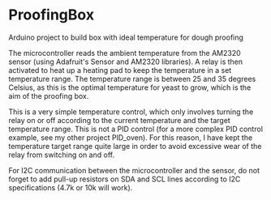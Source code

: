 # ProofingBox
Arduino project to build box with ideal temperature for dough proofing

The microcontroller reads the ambient temperature from the AM2320 sensor (using Adafruit's Sensor and AM2320 libraries).
A relay is then activated to heat up a heating pad to keep the temperature in a set temperature range. The temperature range is between 25 and 35 degrees Celsius, as this is the optimal temperature for yeast to grow, which is the aim of the proofing box.

This is a very simple temperature control, which only involves turning the relay on or off according to the current temperature and the target temperature range. This is not a PID control (for a more complex PID control example, see my other project PID_oven). For this reason, I have kept the temperature target range quite large in order to avoid excessive wear of the relay from switching on and off.

For I2C communication between the microcontroller and the sensor, do not forget to add pull-up resistors on SDA and SCL lines according to I2C specifications (4.7k or 10k will work).


